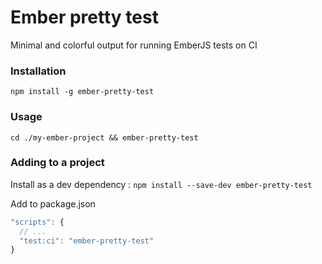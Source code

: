 # Ember pretty test

Minimal and colorful output for running EmberJS tests on CI

### Installation

`npm install -g ember-pretty-test`

### Usage

`cd ./my-ember-project && ember-pretty-test`

### Adding to a project

Install as a dev dependency :
`npm install --save-dev ember-pretty-test`

Add to package.json
```javascript
"scripts": {
  // ... 
  "test:ci": "ember-pretty-test"
}
```

